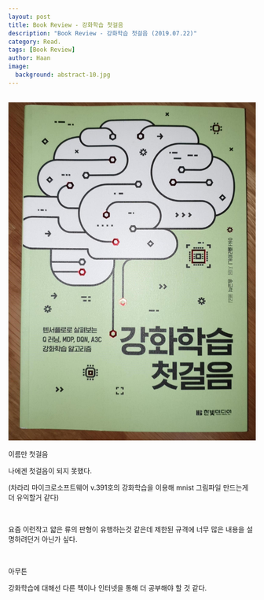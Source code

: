 ```yaml
---
layout: post
title: Book Review - 강화학습 첫걸음
description: "Book Review - 강화학습 첫걸음 (2019.07.22)" 
category: Read.
tags: [Book Review]
author: Haan
image:
  background: abstract-10.jpg
---
```

<br/>

<img src="/assets/img/BR_190722.jpg">

<p>이름만 첫걸음</p>
<p>나에겐 첫걸음이 되지 못했다.</p>
<p>(차라리 마이크로소프트웨어 v.391호의 강화학습을 이용해 mnist 그림파일 만드는게 더 유익할거 같다)</p>
<br/>
<p>요즘 이런작고 얇은 류의 판형이 유행하는것 같은데 제한된 규격에 너무 많은 내용을 설명하려던거 아닌가 싶다.</p>
<br/>
<p>아무튼</p> 
<p>강화학습에 대해선 다른 책이나 인터넷을 통해 더 공부해야 할 것 같다.</p>
